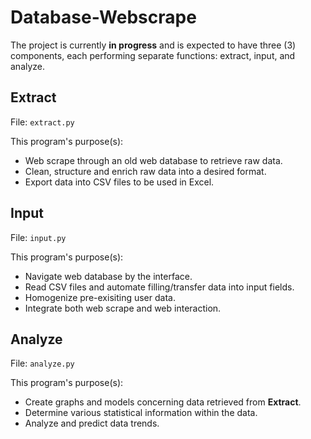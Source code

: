 # Database-Webscrape

The project is currently **in progress** and is expected to have three (3) components, each performing separate functions: extract, input, and analyze.

## Extract 
File: `extract.py`

This program's purpose(s):
* Web scrape through an old web database to retrieve raw data.
* Clean, structure and enrich raw data into a desired format.
* Export data into CSV files to be used in Excel.

## Input
File: `input.py`

This program's purpose(s):
* Navigate web database by the interface.
* Read CSV files and automate filling/transfer data into input fields.
* Homogenize pre-exisiting user data.
* Integrate both web scrape and web interaction.

## Analyze
File: `analyze.py`

This program's purpose(s):
* Create graphs and models concerning data retrieved from **Extract**.
* Determine various statistical information within the data.
* Analyze and predict data trends.
